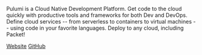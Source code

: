 <!-- <meta>
{
    "title":"Pulumi",
    "description":"Using Pulumi on Packet",
    "author":"Mo Lawler",
    "github":"usrdev",
    "date": "2019/12/18",
    "tag":["Devops", "Integrations"]
}
</meta> -->

Pulumi is a Cloud Native Development Platform. Get code to the cloud quickly with productive tools and frameworks for both Dev and DevOps. Define cloud services -- from serverless to containers to virtual machines -- using code in your favorite languages. Deploy to any cloud, including Packet!

[Website](https://www.pulumi.com/)
[GitHub](https://github.com/pulumi/pulumi-packet)
